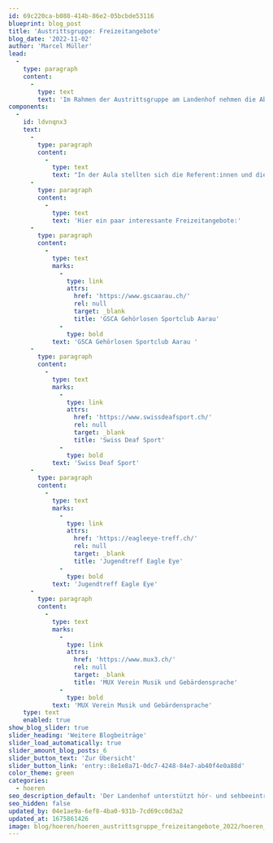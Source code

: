 ```yaml
---
id: 69c220ca-b088-414b-86e2-05bcbde53116
blueprint: blog_post
title: 'Austrittsgruppe: Freizeitangebote'
blog_date: '2022-11-02'
author: 'Marcel Müller'
lead:
  -
    type: paragraph
    content:
      -
        type: text
        text: 'Im Rahmen der Austrittsgruppe am Landenhof nehmen die Abschluss-Schüler:innen jedes Jahr an mehreren interessanten Anlässen teil. Bei verschiedenen Veranstaltungen werden Themen behandelt, welche die Jugendlichen auf dem Weg zur Selbstständigkeit unterstützen. Am 2. November 2022 fand der freiwillige Anlass für die 3. Oberstufe zum Thema Freizeitangebote für Hörbeeinträchtigte statt.'
components:
  -
    id: ldvnqnx3
    text:
      -
        type: paragraph
        content:
          -
            type: text
            text: "In der Aula stellten sich die Referent:innen und die vier Verbände vor und referierten über die verschiedenen Angebote mit spielerischen und sportlichen Aktivitäten, gemeinsamen Treffen mit Plaudern, organisierten Ausflügen, Konzerten mit Gebärdendolmetscher:innen und Vielem mehr. \_Ziel ist es vor allem, dass Hörbeeinträchtige unter sich soziale Kontakte pflegen können. "
      -
        type: paragraph
        content:
          -
            type: text
            text: 'Hier ein paar interessante Freizeitangebote:'
      -
        type: paragraph
        content:
          -
            type: text
            marks:
              -
                type: link
                attrs:
                  href: 'https://www.gscaarau.ch/'
                  rel: null
                  target: _blank
                  title: 'GSCA Gehörlosen Sportclub Aarau'
              -
                type: bold
            text: 'GSCA Gehörlosen Sportclub Aarau '
      -
        type: paragraph
        content:
          -
            type: text
            marks:
              -
                type: link
                attrs:
                  href: 'https://www.swissdeafsport.ch/'
                  rel: null
                  target: _blank
                  title: 'Swiss Deaf Sport'
              -
                type: bold
            text: 'Swiss Deaf Sport'
      -
        type: paragraph
        content:
          -
            type: text
            marks:
              -
                type: link
                attrs:
                  href: 'https://eagleeye-treff.ch/'
                  rel: null
                  target: _blank
                  title: 'Jugendtreff Eagle Eye'
              -
                type: bold
            text: 'Jugendtreff Eagle Eye'
      -
        type: paragraph
        content:
          -
            type: text
            marks:
              -
                type: link
                attrs:
                  href: 'https://www.mux3.ch/'
                  rel: null
                  target: _blank
                  title: 'MUX Verein Musik und Gebärdensprache'
              -
                type: bold
            text: 'MUX Verein Musik und Gebärdensprache'
    type: text
    enabled: true
show_blog_slider: true
slider_heading: 'Weitere Blogbeiträge'
slider_load_automatically: true
slider_amount_blog_posts: 6
slider_button_text: 'Zur Übersicht'
slider_button_link: 'entry::8e1e8a71-0dc7-4248-84e7-ab40f4e0a88d'
color_theme: green
categories:
  - hoeren
seo_description_default: 'Der Landenhof unterstützt hör- und sehbeeinträchtigte Kinder & Jugendliche in ihrem selbstbestimmten Leben durch Förderung ihrer Fähigkeiten & Entwicklung'
seo_hidden: false
updated_by: 04e1ae9a-6ef8-4ba0-931b-7cd69cc0d3a2
updated_at: 1675861426
image: blog/hoeren/hoeren_austrittsgruppe_freizeitangebote_2022/hoeren_austrittsgruppe_freizeitangebote_2022-front.JPG
---
```

